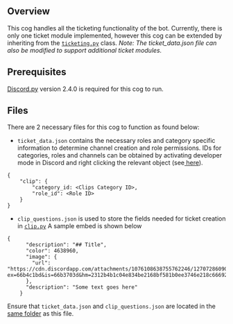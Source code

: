 ## Overview
This cog handles all the ticketing functionality of the bot.
Currently, there is only one ticket module implemented, however this cog can be extended by inheriting from the [`ticketing.py`](ticketing.py) class.
*Note: The ticket_data.json file can also be modified to support additional ticket modules.*
## Prerequisites
[Discord.py](https://discordpy.readthedocs.io/en/stable/) version 2.4.0 is required for this cog to run.

## Files
There are 2 necessary files for this cog to function as found below:

- `ticket_data.json` contains the necessary roles and category specific information to determine channel creation and role permissions.
IDs for categories, roles and channels can be obtained by activating developer mode in Discord and right clicking the relevant object (see[ here](https://support-dev.discord.com/hc/en-us/articles/360028717192-Where-can-I-find-my-Application-Team-Server-ID)).
```
{
    "clip": {
        "category_id: <Clips Category ID>,
        "role_id": <Role ID>
    }
}
```

- `clip_questions.json` is used to store the fields needed for ticket creation in [`clip.py`](clip.py) 
A sample embed is shown below
```
{
      "description": "## Title",
      "color": 4638960,
      "image": {
        "url": "https://cdn.discordapp.com/attachments/1076108638755762246/1270728609002422302/team_1_logo.png?ex=66b4c1bd&is=66b3703d&hm=2312b4b1c04e834be2168bf581b0ee3746e218c6669249aadd46c43343d9c4fd&"
      },
      "description": "Some text goes here"
    }
```
Ensure that `ticket_data.json` and `clip_questions.json` are located in the [same folder](./) as this file.
